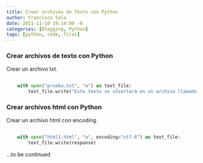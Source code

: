 ```yaml
---
title: Crear archivos de Texto con Python
author: Francisco Sola
date: 2021-11-10 19:14:00 -0
categories: [Blogging, Python]
tags: [python, code, files]
---
```


### Crear archivos de texto con Python

Crear un archivo txt.

```python
    
    with open("prueba.txt", "w") as text_file:
        text_file.write("Este texto se insertará en un archivo llamado prueba.txt ")

```

### Crear archivos html con Python

Crear un archivo html con encoding.

```python
    
    with open("html1.html", "w", encoding="utf-8") as text_file:
        text_file.write(response)

```



...to be continued